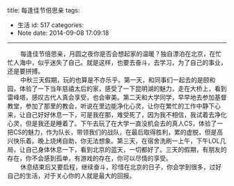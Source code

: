 title: 每逢佳节倍思亲
tags:
  - 生活
id: 517
categories:
  - Note
date: 2014-09-08 17:09:18
---

<div style="font-size: 14px;"><span style="padding-left: 30px;">每逢佳节倍思亲，月圆之夜你是否会想起家的温暖？独自漂泊在北京，在忙忙人海中，似乎迷失了自己。就是这样，也要去奋斗，去学习，为了自己的事业，还是要拼搏。</span></div>
<div style="font-size: 14px;"><span style="padding-left: 30px;">中秋三天假期，玩的也算是不亦乐乎。第一天，和同事们一起去的是颐和园，体验了一下当年慈禧太后的家，感受了一下昆明湖的魅力，走在大桥上，看到雷峰塔，感叹古代人真会享受，也会审美。第二天和大学同学，早早地去参加基督教堂，参加了那里的教会，听说在里边能净化心灵，让你在繁忙的工作中静下心来，让自己好好休息一下，可是我在那，难受死了，因为我不相信，我试着去净化心灵，但是我还是睡着了。下午去玩了在大学一直没机会去的真人CS，体验了一把CS的魅力，作为队长，带领我们的战队，在最后取得胜利，累的虚脱，但是高兴快乐着。晚上烧烤自助，你无法想象。第三天，在宿舍洗刷一上午，下午LOL几局，让自己身体休息一下，看到北京的蓝天，一切都好了。三天的假期，有朋友的存在，你不会感到孤单，有游戏的存在，你可以尽情的享受。</span></div>
<div style="font-size: 14px;"><span style="padding-left: 30px;">休息结束后又要启程，继续奋斗，珍惜在北京的日子，你会学到很多，过好自己的生活，对于关心你的人就是最大的回报。</span></div>
